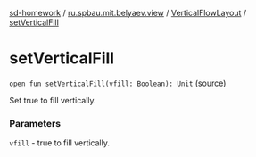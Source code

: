 [sd-homework](../../index.md) / [ru.spbau.mit.belyaev.view](../index.md) / [VerticalFlowLayout](index.md) / [setVerticalFill](.)

# setVerticalFill

`open fun setVerticalFill(vfill: Boolean): Unit` [(source)](https://github.com/StasBel/sd-homework/blob/InstantMessenger/src/main/kotlin/ru/spbau/mit/belyaev/view/VerticalFlowLayout.java#L149)

Set true to fill vertically.

### Parameters

`vfill` - true to fill vertically.
